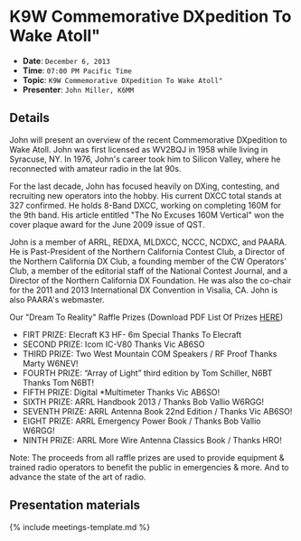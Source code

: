 # K9W Commemorative DXpedition To Wake Atoll"

* **Date**: `December 6, 2013`
* **Time**: `07:00 PM Pacific Time`
* **Topic**: `K9W Commemorative DXpedition To Wake Atoll"`
* **Presenter**: `John Miller, K6MM`

## Details

John will present an overview of the recent Commemorative DXpedition to Wake Atoll. John was first licensed as WV2BQJ in 1958 while living in Syracuse, NY.  In 1976, John's career took him to Silicon Valley, where he reconnected with amateur radio in the lat 90s.

For the last decade, John has focused heavily on DXing, contesting, and recruiting new operators into the hobby.  His current DXCC total stands at 327 confirmed.  He holds 8-Band DXCC, working on completing 160M for the 9th band.  His article entitled "The No Excuses 160M Vertical" won the cover plaque award for the June 2009 issue of QST.

John is a member of ARRL, REDXA, MLDXCC, NCCC, NCDXC, and PAARA. He is Past-President of the Northern California Contest Club, a Director of the Northern California DX Club, a founding member of the CW Operators' Club, a member of the editorial staff of the National Contest Journal, and a Director of the Northern California DX Foundation.  He was also the co-chair for the 2011 and 2013 International DX Convention in Visalia, CA. John is also PAARA's webmaster.

Our "Dream To Reality" Raffle Prizes
(Download PDF List Of Prizes [HERE](/meetings/2013/prizes-dec2013.pdf))

* FIRT PRIZE: Elecraft K3  HF- 6m Special Thanks To Elecraft
* SECOND PRIZE: Icom IC-V80 Thanks Vic AB6SO
* THIRD PRIZE: Two West Mountain COM Speakers / RF Proof Thanks Marty W6NEV!
* FOURTH PRIZE:  “Array of Light” third edition by Tom Schiller, N6BT Thanks Tom N6BT!
* FIFTH PRIZE:  Digital *Multimeter Thanks Vic AB6SO!
* SIXTH PRIZE:  ARRL Handbook 2013 / Thanks Bob Vallio W6RGG!
* SEVENTH PRIZE:  ARRL Antenna Book 22nd Edition / Thanks Vic AB6SO!
* EIGHT PRIZE:  ARRL Emergency Power Book / Thanks Bob Vallio W6RGG!
* NINTH PRIZE:   ARRL More Wire Antenna Classics Book / Thanks HRO! 

Note: The proceeds from all raffle prizes are used to provide equipment & trained radio operators to benefit the public in emergencies & more.  And to advance the state of the art of radio.

## Presentation materials

{% include meetings-template.md %}


